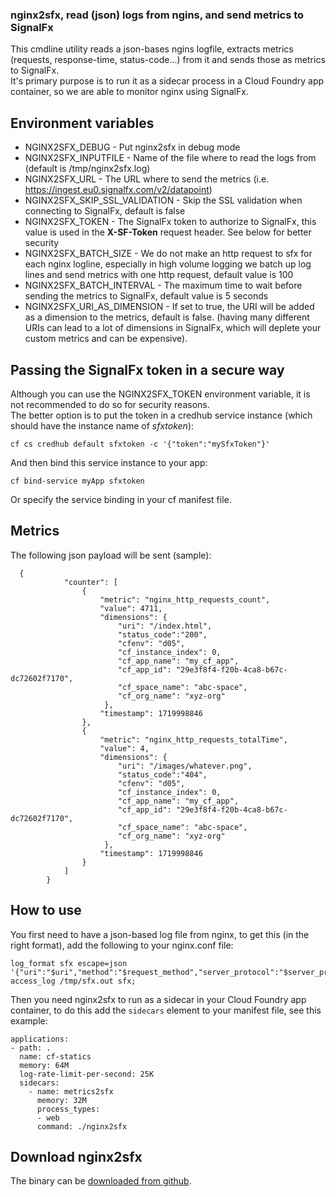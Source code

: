 ### nginx2sfx, read (json) logs from ngins, and send metrics to SignalFx

This cmdline utility reads a json-bases ngins logfile, extracts metrics (requests, response-time, status-code...) from it and sends those as metrics to SignalFx.  
It's primary purpose is to run it as a sidecar process in a Cloud Foundry app container, so we are able to monitor nginx using SignalFx.

## Environment variables
* NGINX2SFX_DEBUG - Put nginx2sfx in debug mode
* NGINX2SFX_INPUTFILE - Name of the file where to read the logs from (default is /tmp/nginx2sfx.log)  
* NGINX2SFX_URL - The URL where to send the metrics (i.e. https://ingest.eu0.signalfx.com/v2/datapoint)   
* NGINX2SFX_SKIP_SSL_VALIDATION - Skip the SSL validation when connecting to SignalFx, default is false
* NGINX2SFX_TOKEN - The SignalFx token to authorize to SignalFx, this value is used in the **X-SF-Token** request header. See below for better security
* NGINX2SFX_BATCH_SIZE - We do not make an http request to sfx for each nginx logline, especially in high volume logging we batch up log lines and send metrics with one http request, default value is 100  
* NGINX2SFX_BATCH_INTERVAL - The maximum time to wait before sending the metrics to SignalFx, default value is 5 seconds  
* NGINX2SFX_URI_AS_DIMENSION - If set to true, the URI will be added as a dimension to the metrics, default is false. (having many different URIs can lead to a lot of dimensions in SignalFx, which will deplete your custom metrics and can be expensive).

## Passing the SignalFx token in a secure way
Although you can use the NGINX2SFX_TOKEN environment variable, it is not recommended to do so for security reasons.  
The better option is to put the token in a credhub service instance (which should have the instance name of _sfxtoken_):  
```
cf cs credhub default sfxtoken -c '{"token":"mySfxToken"}'
```
And then bind this service instance to your app:
```
cf bind-service myApp sfxtoken
``` 
Or specify the service binding in your cf manifest file.

## Metrics

The following json payload will be sent (sample):
```
  {
            "counter": [
                {
                    "metric": "nginx_http_requests_count",
                    "value": 4711,
                    "dimensions": {
                        "uri": "/index.html",
                        "status_code":"200",
                        "cfenv": "d05",
                        "cf_instance_index": 0,
                        "cf_app_name": "my_cf_app",
                        "cf_app_id": "29e3f8f4-f20b-4ca8-b67c-dc72602f7170",
                        "cf_space_name": "abc-space",
                        "cf_org_name": "xyz-org"
                     },
                    "timestamp": 1719998846
                },
                {
                    "metric": "nginx_http_requests_totalTime",
                    "value": 4,
                    "dimensions": {
                        "uri": "/images/whatever.png",
                        "status_code":"404",
                        "cfenv": "d05",
                        "cf_instance_index": 0,
                        "cf_app_name": "my_cf_app",
                        "cf_app_id": "29e3f8f4-f20b-4ca8-b67c-dc72602f7170",
                        "cf_space_name": "abc-space",
                        "cf_org_name": "xyz-org"
                     },
                    "timestamp": 1719998846
                }
            ]
        }
 ```

## How to use

You first need to have a json-based log file from nginx, to get this (in the right format), add the following to your nginx.conf file:
```
log_format sfx escape=json '{"uri":"$uri","method":"$request_method","server_protocol":"$server_protocol","status":"$status","body_bytes_sent":$body_bytes_sent,"request_time":$request_time}';
access_log /tmp/sfx.out sfx;
```

Then you need nginx2sfx to run as a sidecar in your Cloud Foundry app container, to do this add the `sidecars` element to your manifest file, see this example:
```
applications:
- path: .
  name: cf-statics
  memory: 64M
  log-rate-limit-per-second: 25K
  sidecars:
    - name: metrics2sfx
      memory: 32M
      process_types:
      - web
      command: ./nginx2sfx
```

## Download nginx2sfx
The binary can be [downloaded from github](https://github.com/rabobank/nginx2sfx/releases).
